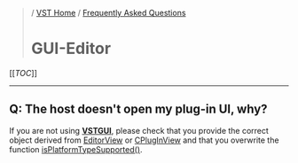 >/ [VST Home](../../index.md) / [Frequently Asked Questions](../FAQ/Index.md)
>
># GUI-Editor

[[_TOC_]]

---

## Q: The host doesn't open my plug-in UI, why?

If you are not using **[VSTGUI](../What+is+the+VST+3+SDK/VSTGUI.md)**, please check that you provide the correct object derived from [EditorView](https://steinbergmedia.github.io/vst3_doc/vstsdk/classSteinberg_1_1Vst_1_1EditorView.html) or [CPlugInView](https://steinbergmedia.github.io/vst3_doc/vstsdk/classSteinberg_1_1CPluginView.html#a7c25891fe7dde6dc274a0ac9f20890a4) and that you overwrite the function [isPlatformTypeSupported()](https://steinbergmedia.github.io/vst3_doc/base/classSteinberg_1_1IPlugView.html#abcfa60e135807caa316f3915622d9488).